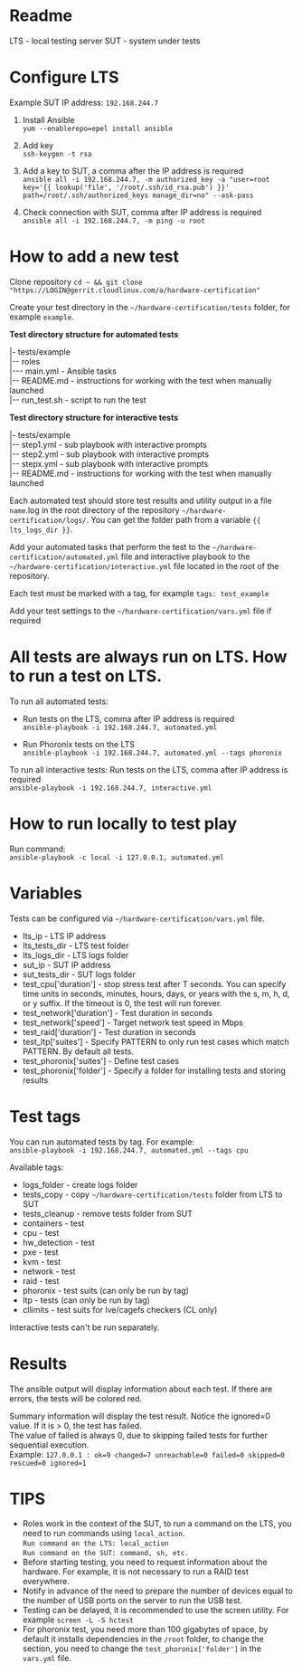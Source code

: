Readme
===
LTS - local testing server
SUT - system under tests

Configure LTS
===
Example SUT IP address: `192.168.244.7`

1. Install Ansible  
`yum --enablerepo=epel install ansible`

2. Add key  
`ssh-keygen -t rsa`

3. Add a key to SUT, a comma after the IP address is required  
`ansible all -i 192.168.244.7, -m authorized_key -a "user=root key='{{ lookup('file', '/root/.ssh/id_rsa.pub') }}' path=/root/.ssh/authorized_keys manage_dir=no" --ask-pass`

4. Check connection with SUT, comma after IP address is required  
`ansible all -i 192.168.244.7, -m ping -u root`

How to add a new test
===

Clone repository
`cd ~ && git clone "https://LOGIN@gerrit.cloudlinux.com/a/hardware-certification"`

Create your test directory in the `~/hardware-certification/tests` folder, for example `example`.

**Test directory structure for automated tests**

|- tests/example  
|-- roles  
|--- main.yml - Ansible tasks  
|-- README.md - instructions for working with the test when manually launched  
|-- run_test.sh - script to run the test

**Test directory structure for interactive tests**

|- tests/example  
|-- step1.yml - sub playbook with interactive prompts  
|-- step2.yml - sub playbook with interactive prompts  
|-- stepx.yml - sub playbook with interactive prompts  
|-- README.md - instructions for working with the test when manually launched

Each automated test should store test results and utility output in a file `name`.log in the root directory of the repository `~/hardware-certification/logs/`. You can get the folder path from a variable `{{ lts_logs_dir }}`.

Add your automated tasks that perform the test to the `~/hardware-certification/automated.yml` file and interactive playbook to the `~/hardware-certification/interactive.yml` file located in the root of the repository.

Each test must be marked with a tag, for example `tags: test_example`

Add your test settings to the `~/hardware-certification/vars.yml` file if required

All tests are always run on LTS. How to run a test on LTS.
===
To run all automated tests:
* Run tests on the LTS, comma after IP address is required  
`ansible-playbook -i 192.168.244.7, automated.yml`

* Run Phoronix tests on the LTS  
`ansible-playbook -i 192.168.244.7, automated.yml --tags phoronix`

To run all interactive tests: Run tests on the LTS, comma after IP address is required  
`ansible-playbook -i 192.168.244.7, interactive.yml`

How to run locally to test play
===
Run command:  
`ansible-playbook -c local -i 127.0.0.1, automated.yml`

Variables
===
Tests can be configured via `~/hardware-certification/vars.yml` file.

* lts_ip - LTS IP address
* lts_tests_dir - LTS test folder
* lts_logs_dir - LTS logs folder
* sut_ip - SUT IP address
* sut_tests_dir - SUT logs folder
* test_cpu['duration'] - stop stress test after T seconds. You can specify time units in seconds, minutes, hours, days, or years with the s, m, h, d, or y suffix. If the timeout is 0, the test will run forever.
* test_network['duration'] - Test duration in seconds
* test_network['speed'] - Target network test speed in Mbps
* test_raid['duration'] - Test duration in seconds
* test_ltp['suites'] - Specify PATTERN to only run test cases which match PATTERN. By default all tests.
* test_phoronix['suites'] - Define test cases
* test_phoronix['folder'] - Specify a folder for installing tests and storing results

Test tags
===
You can run automated tests by tag.
For example:  
`ansible-playbook -i 192.168.244.7, automated.yml --tags cpu`

Available tags:

* logs_folder - create logs folder
* tests_copy - copy `~/hardware-certification/tests` folder from LTS to SUT
* tests_cleanup - remove tests folder from SUT
* containers - test
* cpu - test
* hw_detection - test
* pxe - test
* kvm - test
* network - test
* raid - test
* phoronix - test suits (can only be run by tag)
* ltp - tests (can only be run by tag)
* cllimits - test suits for lve/cagefs checkers (CL only)

Interactive tests can't be run separately.

Results
===
The ansible output will display information about each test. If there are errors, the tests will be colored red.

Summary information will display the test result. Notice the ignored=0 value. If it is > 0, the test has failed.  
The value of failed is always 0, due to skipping failed tests for further sequential execution.  
Example: `127.0.0.1 : ok=9 changed=7 unreachable=0 failed=0 skipped=0 rescued=0 ignored=1`

TIPS
===
 
* Roles work in the context of the SUT, to run a command on the LTS, you need to run commands using `local_action`.    
`Run command on the LTS: local_action`  
`Run command on the SUT: command, sh, etc.` 
* Before starting testing, you need to request information about the hardware. For example, it is not necessary to run a RAID test everywhere.
* Notify in advance of the need to prepare the number of devices equal to the number of USB ports on the server to run the USB test.
* Testing can be delayed, it is recommended to use the screen utility. For example `screen -L -S hctest`
* For phoronix test, you need more than 100 gigabytes of space, by default it installs dependencies in the `/root` folder, to change the section, you need to change the `test_phoronix['folder']` in the `vars.yml` file.